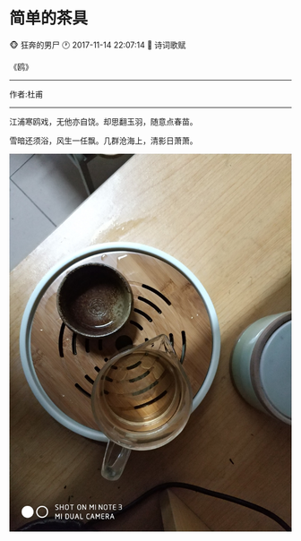 #  简单的茶具
:monkey_face: 狂奔的男尸  :clock1: 2017-11-14 22:07:14  :open_file_folder:   诗词歌赋


《鸥》


-----


作者:杜甫


-----


江浦寒鸥戏，无他亦自饶。却思翻玉羽，随意点春苗。

雪暗还须浴，风生一任飘。几群沧海上，清影日萧萧。

![tea table](teatable.jpg)
